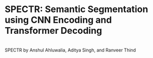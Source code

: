 # SPECTR: Semantic Segmentation using CNN Encoding and Transformer Decoding
<br/>
SPECTR by Anshul Ahluwalia, Aditya Singh, and Ranveer Thind
